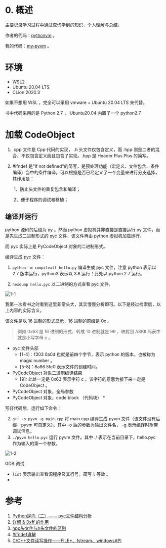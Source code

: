 # 0. 概述

主要记录学习过程中通过查询学到的知识，个人理解与总结。

作者的代码：[pythonvm](https://gitee.com/hinus/pythonvm/) 。

我的代码：[my-pyvm](https://github.com/weijiew/my-pyvm) 。

# 环境

* WSL2 
* Ubuntu 20.04 LTS 
* CLion 2020.3

如果不想用 WSL ，完全可以采用 vmware + Ubuntu 20.04 LTS 来代替。

书中代码采用的是 Python 2.7 ， Ubuntu20.04 内置了一个 python2.7

# 加载 CodeObject

1. .cpp 文件是 Cpp 代码的实现， .h 头文件仅包含定义，而 .hpp 则是二者的混合，不仅包含定义而且包含了实现。.hpp 是 Header Plus Plus 的简写。

2. #ifndef 是"if not defined"的简写，是预处理功能（宏定义、文件包含、条件编译）当中的条件编译，可以根据是否已经定义了一个变量来进行分支选择，其作用是：

　　1、防止头文件的重复包含和编译；

　　2、便于程序的调试和移植；

## 编译并运行

python 源码的后缀为 py 。然而 python 虚拟机并非直接是直接运行 py 文件，而是先生成二进制形式的 pyc 文件，该文件再由 python 虚拟机加载运行。

而 pyc 实际上是 PyCodeObject 对象的二进制形式。

编译生成 pyc 文件：

1. `python -m compileall hello.py` 编译生成 pyc 文件，注意 python 表示以 2.7 版本运行，python3 表示以 3.8 运行！此处以 python 2.7 运行。

2. `hexdump hello.pyc` 以二进制的方式查看 pyc 文件。

![1-1](https://cdn.jsdelivr.net/gh/weijiew/pic@master/images/image.5dnk9amojps0.png)

我第一次看书之时看到这里非常头大，其实慢慢分析即可。以下是经过检索后，以上内容的实际含义。

该文件是以 16 进制的形式显示，16 进制的前缀是 0x 。

> 例如 0x63 是 16 进制的形式，转成 10 进制就是 99 ，映射到 ASKII 码表中就是小写字母 c 。

* pyc 文件头部
  * [1-4]：f303 0a0d 也就是前四个字节，表示 python 的版本。也被称为 magic number 。
  * [5-8]：8a86 5fe0 表示文件的创建时间。
* PyCodeObject 对象二进制编译结果
  * [9]: 此处一定是 0x63 表示字符 c ，该字符的意思为接下来一定是 CodeObject 。
* PyCodeObject 对象，全局参数
* PyCodeObject 对象，code block （代码块）
  * 

写好代码后，运行如下命令：

2. `g++ -o pyvm -g main.cpp` 将 main.cpp 编译生成 pyvm 文件（该文件没有后缀，pyvm 可自定义）。其中 -o 后的参数为输出文件名， -g 表示编译时附带调试信息。
3. `./pyvm hello.pyc` 运行 pyvm 文件。其中 ./ 表示在当前目录下，hello.pyc 作为输入的第一个参数。

![1-2](https://cdn.jsdelivr.net/gh/weijiew/pic@master/images/image.4om4hp8mxf20.png)

GDB 调试

* `list` 表示输出查看源程序及其行号，简写 `l` 等效 。
* 



# 参考

1. [Python逆向（二）—— pyc文件结构分析](https://www.cnblogs.com/blili/p/11799483.html)
2. [详解 & 0xff 的作用](https://blog.csdn.net/i6223671/article/details/88924481)
3. [hpp头文件与h头文件的区别](https://blog.csdn.net/follow_blast/article/details/81706698)
4. [#ifndef详解](https://www.cnblogs.com/codingmengmeng/p/7221295.html)
5. [C/C++文件读写操作——FILE*、fstream、windowsAPI](https://blog.csdn.net/qq_15821725/article/details/78929344)



